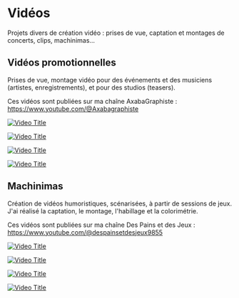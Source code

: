 # Vidéos
Projets divers de création vidéo : prises de vue, captation et montages de concerts, clips, machinimas...

## Vidéos promotionnelles
Prises de vue, montage vidéo pour des événements et des musiciens (artistes, enregistrements), et pour des studios (teasers).

Ces vidéos sont publiées sur ma chaîne AxabaGraphiste : https://www.youtube.com/@Axabagraphiste

[![Video Title](https://img.youtube.com/vi/jhHL2vCyRl8/hqdefault.jpg)](https://www.youtube.com/watch?v=jhHL2vCyRl8)

[![Video Title](https://img.youtube.com/vi/rwrFsXdAifo/hqdefault.jpg)](https://www.youtube.com/watch?v=rwrFsXdAifo)

[![Video Title](https://img.youtube.com/vi/TjM0I9CnfrI/hqdefault.jpg)](https://www.youtube.com/watch?v=TjM0I9CnfrI)

[![Video Title](https://img.youtube.com/vi/iU-RQqLHvLk/hqdefault.jpg)](https://www.youtube.com/watch?v=iU-RQqLHvLk)



## Machinimas
Création de vidéos humoristiques, scénarisées, à partir de sessions de jeux. J'ai réalisé la captation, le montage, l'habillage et la colorimétrie.

Ces vidéos sont publiées sur ma chaîne Des Pains et des Jeux : https://www.youtube.com/@despainsetdesjeux9855

[![Video Title](https://img.youtube.com/vi/b--nSDyBO-E/maxresdefault.jpg)](https://www.youtube.com/watch?v=b--nSDyBO-E)

[![Video Title](https://img.youtube.com/vi/O5bTmO1Ji6A/maxresdefault.jpg)](https://www.youtube.com/watch?v=O5bTmO1Ji6A)

[![Video Title](https://img.youtube.com/vi/7xNhw5gosQw/maxresdefault.jpg)](https://www.youtube.com/watch?v=7xNhw5gosQw)

[![Video Title](https://img.youtube.com/vi/RIZKX_7bSic/maxresdefault.jpg)](https://www.youtube.com/watch?v=RIZKX_7bSic)
